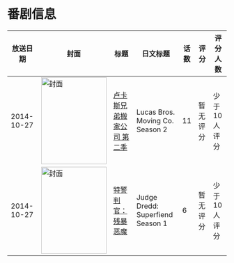 # 番剧信息

|放送日期|封面|标题|日文标题|话数|评分|评分人数|
|---|---|---|---|---|---|---|
|2014-10-27|<img src="https://lain.bgm.tv/pic/cover/c/e2/99/377777_wnw9V.jpg" alt="封面" style="width:150px;height:200px;object-fit:cover;">|[卢卡斯兄弟搬家公司 第二季](https://bangumi.tv/subject/377777)|Lucas Bros. Moving Co. Season 2|11|暂无评分|少于10人评分|
|2014-10-27|<img src="https://lain.bgm.tv/pic/cover/c/db/34/118379_AVfHh.jpg" alt="封面" style="width:150px;height:200px;object-fit:cover;">|[特警判官：残暴恶魔](https://bangumi.tv/subject/118379)|Judge Dredd: Superfiend Season 1|6|暂无评分|少于10人评分|
